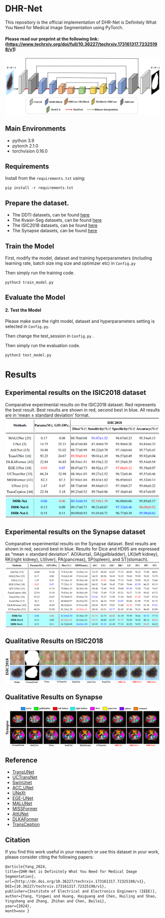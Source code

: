 # DHR-Net

This repository is the official implementation of DHR-Net is Definitely What You Need for
Medical Image Segmentation using PyTorch. 
#### Please read our preprint at the following link: (https://www.techrxiv.org/doi/full/10.36227/techrxiv.173161317.72325198/v1)

![DHR-Net](Fig/model.jpg)



## Main Environments

- python 3.9
- pytorch 2.1.0
- torchvision 0.16.0



## Requirements

Install from the `requirements.txt` using:

```
pip install -r requirements.txt
```



## Prepare the dataset.

- The DDTI datasets, can be found [here](https://drive.google.com/drive/folders/1za9f38XKx-VYPxxb_xx83Dpk-Wg3Yaw8?usp=sharing)
- The Kvasir-Seg  datasets, can be found [here](https://link.zhihu.com/?target=https%3A//datasets.simula.no/downloads/kvasir-seg.zip)
- The ISIC2018 datasets, can be found [here](https://challenge.isic-archive.com/data/)
- The Synapse datasets, can be found [here](https://drive.google.com/file/d/1vxZ_eqqyycFva3luuDKZSTtyfd8-Uv3B/view)




## Train the Model

First, modify the model, dataset and training hyperparameters (including learning rate, batch size img size and optimizer etc) in `Config.py`

Then simply run the training code.

```
python3 train_model.py
```



## Evaluate the Model

#### 2. Test the Model

Please make sure the right model, dataset and hyperparameters setting  is selected in `Config.py`. 

Then change the test_session in `Config.py` .

Then simply run the evaluation code.

```
python3 test_model.py
```

# Results
## Experimental results on the ISIC2018 dataset
Comparative experimental results on the ISIC2018 dataset. Red represents the best result. Best results are shown in red, second best in blue. All results are in ‘mean ± standard deviation’ format.
![DHR-Net](Fig/com_isic2018.jpg)

## Experimental results on the Synapse dataset
Comparative experimental results on the Synapse dataset. Best results are shown in red, second best in blue. Results for Dice and HD95 are expressed as “mean ± standard deviation”. AO(Aorta), GA(gallbladder), LK(left kidney), RK(right kidney), LI(liver), PA(pancreas), SP(spleen), and ST(stomach).
![DHR-Net](Fig/com_synapse.jpg)

## Qualitative Results on ISIC2018
![DHR-Net](Fig/qual_2018.jpg)

## Qualitative Results on Synapse
![DHR-Net](Fig/qual_Synapse.jpg)




## Reference
- [TransUNet](https://github.com/Beckschen/TransUNet)
- [UCTransNet](https://github.com/McGregorWwww/UCTransNet)
- [SwinUnet](https://github.com/HuCaoFighting/Swin-Unet)
- [ACC_UNet](https://github.com/qubvel/segmentation_models.pytorch)
- [UNeXt](https://github.com/jeya-maria-jose/UNeXt-pytorch)
- [EGE-UNet](https://github.com/JCruan519/EGE-UNet)
- [MALUNet](https://github.com/JCruan519/MALUNet)
- [MISSFormer](https://github.com/ZhifangDeng/MISSFormer)
- [AttUNet](https://github.com/ozan-oktay/Attention-Gated-Networks)
- [DLKAFormer](https://github.com/xmindflow/deformableLKA)
- [TransCeption](https://github.com/xmindflow/TransCeption)


## Citation

If you find this work useful in your research or use this dataset in your work, please consider citing the following papers:
```
@article{Yang_2024,
title={DHR-Net is Definitely What You Need for Medical Image Segmentation},
url={http://dx.doi.org/10.36227/techrxiv.173161317.72325198/v1},
DOI={10.36227/techrxiv.173161317.72325198/v1},
publisher={Institute of Electrical and Electronics Engineers (IEEE)},
author={Yang, Yingwei and Huang, Haiguang and Chen, Huiling and Shao, Yingsheng and Zhang, Zhihan and Chen, Beilei},
year={2024},
month=nov }
```

